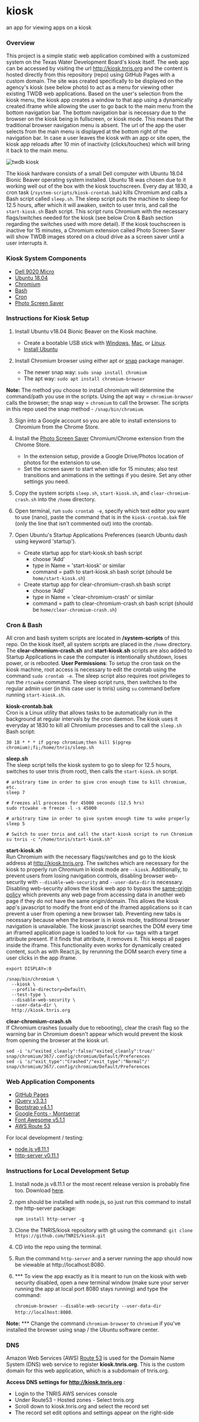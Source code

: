 # **kiosk**
an app for viewing apps on a kiosk

### Overview
This project is a simple static web application combined with a customized system on the Texas Water Development Board's kiosk itself. The web app can be accessed by visiting the url http://kiosk.tnris.org and the content is hosted directly from this repository (repo) using GitHub Pages with a custom domain. The site was created specifically to be displayed on the agency's kiosk (see below photo) to act as a menu for viewing other existing TWDB web applications. Based on the user's selection from the kiosk menu, the kiosk app creates a window to that app using a dynamically created iframe while allowing the user to go back to the main menu from the bottom navigation bar. The bottom navigation bar is necessary due to the browser on the kiosk being in fullscreen, or kiosk mode. This means that the traditional browser navigation menu is absent. The url of the app the user selects from the main menu is displayed at the bottom right of the navigation bar. In case a user leaves the kiosk with an app or site open, the kiosk app reloads after 10 min of inactivity (clicks/touches) which will bring it back to the main menu.

![twdb kiosk](css/img/kiosk.jpg)

The kiosk hardware consists of a small Dell computer with Ubuntu 18.04 Bionic Beaver operating system installed. Ubuntu 18 was chosen due to it working well out of the box with the kiosk touchscreen. Every day at 1830, a cron task (`/system-scripts/kiosk-crontab.bak`) kills Chromium and calls a Bash script called `sleep.sh`. The sleep script puts the machine to sleep for 12.5 hours, after which it will awaken, switch to user tnris, and call the `start-kiosk.sh` Bash script. This script runs Chromium with the necessary flags/switches needed for the kiosk (see below Cron & Bash section regarding the switches used with more detail). If the kiosk touchscreen is inactive for 15 minutes, a Chromium extension called Photo Screen Saver will show TWDB images stored on a cloud drive as a screen saver until a user interrupts it.

### Kiosk System Components
* [Dell 9020 Micro](https://i.dell.com/sites/doccontent/shared-content/data-sheets/en/Documents/optiplex-9020-micro-technical-spec-sheet.pdf)
* [Ubuntu 18.04](http://releases.ubuntu.com/releases/18.04/)
* [Chromium](https://www.chromium.org/Home)
* [Bash](https://www.gnu.org/software/bash/)
* [Cron](https://en.wikipedia.org/wiki/Cron)
* [Photo Screen Saver](https://chrome.google.com/webstore/detail/photo-screen-saver/kohpcmlfdjfdggcjmjhhbcbankgmppgc?hl=en-US)

### Instructions for Kiosk Setup
1. Install Ubuntu v18.04 Bionic Beaver on the Kiosk machine.
    - Create a bootable USB stick with  [Windows](https://tutorials.ubuntu.com/tutorial/tutorial-create-a-usb-stick-on-windows#0), [Mac](https://tutorials.ubuntu.com/tutorial/tutorial-create-a-usb-stick-on-macos#0), or [Linux](https://tutorials.ubuntu.com/tutorial/tutorial-create-a-usb-stick-on-ubuntu#0).
    - [Install Ubuntu](https://tutorials.ubuntu.com/tutorial/tutorial-install-ubuntu-desktop#0)

2. Install Chromium browser using either apt or [snap](https://tutorials.ubuntu.com/tutorial/basic-snap-usage#0) package manager.
    - The newer snap way: `sudo snap install chromium`
    - The apt way: `sudo apt install chromium-browser`

**Note:** The method you choose to install chromium will determine the command/path you use in the scripts. Using the apt way = `chromium-browser` calls the browser; the snap way = `chromium` to call the browser. The scripts in this repo used the snap method - `/snap/bin/chromium`.

3. Sign into a Google account so you are able to install extensions to Chromium from the Chrome Store.

4. Install the [Photo Screen Saver](https://chrome.google.com/webstore/detail/photo-screen-saver/kohpcmlfdjfdggcjmjhhbcbankgmppgc) Chromium/Chrome extension from the Chrome Store.
    - In the extension setup, provide a Google Drive/Photos location of photos for the extension to use.
    - Set the screen saver to start when idle for 15 minutes; also test transitions and animations in the settings if you desire. Set any other settings you need.

5. Copy the system scripts `sleep.sh`, `start-kiosk.sh`, and `clear-chromium-crash.sh` into the `/home` directory.

6. Open terminal, run `sudo crontab -e`, specify which text editor you want to use (nano), paste the command that is in the `kiosk-crontab.bak` file (only the line that isn't commented out) into the crontab.

7. Open Ubuntu's Startup Applications Preferences (search Ubuntu dash using keyword 'startup').
    - Create startup app for start-kiosk.sh bash script
      - choose 'Add'
      - type in Name = 'start-kiosk' or similar
      - command = path to start-kiosk.sh bash script (should be `home/start-kiosk.sh`)
    - Create startup app for clear-chromium-crash.sh bash script
      - choose 'Add'
      - type in Name = 'clear-chromium-crash' or similar
      - command = path to clear-chromium-crash.sh bash script (should be `home/clear-chromium-crash.sh`)

### Cron & Bash
All cron and bash system scripts are located in **/system-scripts** of this repo. On the kiosk itself, all system scripts are placed in the `/home` directory. The **clear-chromium-crash.sh** and **start-kiosk.sh** scripts are also added to Startup Applications in case the computer is intentionally shutdown, loses power, or is rebooted. **User Permissions**: To setup the cron task on the kiosk machine, root access is necessary to edit the crontab using the command `sudo crontab -e`. The sleep script also requires root privileges to run the `rtcwake` command. The sleep script runs, then switches to the regular admin user (in this case user is tnris) using `su` command before running `start-kiosk.sh`.

**kiosk-crontab.bak** <br>
Cron is a Linux utility that allows tasks to be automatically run in the background at regular intervals by the cron daemon. The kiosk uses it everyday at 1830 to kill all Chromium processes and to call the `sleep.sh` Bash script:

`30 18 * * * if pgrep chromium;then kill $(pgrep chromium);fi;/home/tnris/sleep.sh`

**sleep.sh** <br>
The sleep script tells the kiosk system to go to sleep for 12.5 hours, switches to user tnris (from root), then calls the `start-kiosk.sh` script.
```
# arbitrary time in order to give cron enough time to kill chromium, etc.
sleep 7

# Freezes all processes for 45000 seconds (12.5 hrs)
sudo rtcwake -m freeze -l -s 45000

# arbitrary time in order to give system enough time to wake properly
sleep 5

# Switch to user tnris and call the start-kiosk script to run Chromium
su tnris -c "/home/tnris/start-kiosk.sh"
```
**start-kiosk.sh** <br>
Run Chromium with the necessary flags/switches and go to the kiosk address at http://kiosk.tnris.org. The switches which are necessary for the kiosk to properly run Chromium in kiosk mode are `--kiosk`. Additionally, to prevent users from losing navigation controls, disabling browser web-security with `--disable-web-security` and `--user-data-dir` is necessary. Disabling web-security allows the kiosk web app to bypass the [same-origin policy](https://en.wikipedia.org/wiki/Same-origin_policy) which prevents any web page from accessing data in another web page if they do not have the same origin/domain. This allows the kiosk app's javascript to modify the front end of the iframed applications so it can prevent a user from opening a new browser tab. Preventing new tabs is necessary because when the browser is in kiosk mode, traditional browser navigation is unavailable. The kiosk javascript searches the DOM every time an iframed application page is loaded to look for `<a>` tags with a target attribute present. If it finds that attribute, it removes it. This keeps all pages inside the iframe. This functionality even works for dynamically created content, such as with React.js, by rerunning the DOM search every time a user clicks in the app iframe.
```
export DISPLAY=:0

/snap/bin/chromium \
  --kiosk \
  --profile-directory=Default\
  --test-type \
  --disable-web-security \
  --user-data-dir \
  http://kiosk.tnris.org
```
**clear-chromium-crash.sh** <br>
If Chromium crashes (usually due to rebooting), clear the crash flag so the warning bar in Chromium doesn't appear which would prevent the kiosk from opening the browser at the kiosk url.
```
sed -i 's/"exited_cleanly":false/"exited_cleanly":true/' snap/chromium/367/.config/chromium/Default/Preferences
sed -i 's/"exit_type":"Crashed"/"exit_type":"Normal"/' snap/chromium/367/.config/chromium/Default/Preferences
```
### Web Application Components
* [GitHub Pages](https://pages.github.com/)
* [jQuery v3.3.1](https://jquery.com/)
* [Bootstrap v4.1.1](https://getbootstrap.com/)
* [Google Fonts - Montserrat](https://fonts.google.com/specimen/Montserrat)
* [Font Awesome v5.1.1](https://fontawesome.com/)
* [AWS Route 53](https://aws.amazon.com/route53/)

For local development / testing:
* [node.js v8.11.1](https://nodejs.org/en/blog/release/v8.11.1/)
* [http-server v0.11.1](https://www.npmjs.com/package/http-server)

### Instructions for Local Development Setup
1. Install node.js v8.11.1 or the most recent release version is probably fine too. Download [here](https://nodejs.org/en/download/).

2. npm should be installed with node.js, so just run this command to install the http-server package:

    `npm install http-server -g`

3. Clone the TNRIS/kiosk repository with git using the command: `git clone https://github.com/TNRIS/kiosk.git`

4. CD into the repo using the terminal.

5. Run the command `http-server` and a server running the app should now be viewable at http://localhost:8080.

6. *** To view the app exactly as it is meant to run on the kiosk with web security disabled, open a new terminal window (make sure your server running the app at local port 8080 stays running) and type the command:

    `chromium-browser --disable-web-security --user-data-dir http://localhost:8080`.

**Note:** *** Change the command `chromium-browser` to `chromium` if you've installed the browser using snap / the Ubuntu software center.

### DNS
Amazon Web Services (AWS) [Route 53](https://aws.amazon.com/documentation/route53/) is used for the Domain Name System (DNS) web service to register **kiosk.tnris.org**. This is the custom domain for this web application, which is a subdomain of tnris.org.

**Access DNS settings for http://kiosk.tnris.org** :
  - Login to the TNRIS AWS services console
  - Under Route53 - Hosted zones - Select tnris.org
  - Scroll down to kiosk.tnris.org and select the record set
  - The record set edit options and settings appear on the right-side
